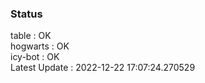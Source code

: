 ### Status


table : OK  
hogwarts : OK  
icy-bot : OK  
Latest Update : 2022-12-22 17:07:24.270529
